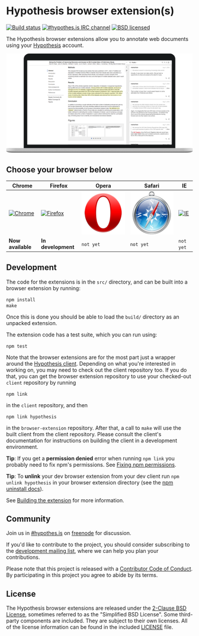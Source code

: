Hypothesis browser extension(s)
===============================

[![Build status](https://img.shields.io/travis/hypothesis/browser-extension/master.svg)][travis]
[![#hypothes.is IRC channel](https://img.shields.io/badge/IRC-%23hypothes.is-blue.svg)][irc]
[![BSD licensed](https://img.shields.io/badge/license-BSD-blue.svg)][license]

[travis]: https://travis-ci.org/hypothesis/browser-extension
[irc]: https://www.irccloud.com/invite?channel=%23hypothes.is&amp;hostname=irc.freenode.net&amp;port=6667&amp;ssl=1
[license]: https://github.com/hypothesis/browser-extension/blob/master/LICENSE

The Hypothesis browser extensions allow you to annotate web documents using your
[Hypothesis][service] account.

![Screenshot of Hypothesis client](/images/screenshot.png?raw=true)

[service]: https://hypothes.is

Choose your browser below
-------------------------

|     **Chrome**    |    **Firefox**     |     **Opera**     |     **Safari**    |     **IE**    |
| ----------------- | ------------------ | ----------------- | ----------------- | ------------- |
| [![Chrome][0]][1] | [![Firefox][2]][3] | [![Opera][4]][5]  | [![Safari][6]][7] | [![IE][8]][9] |
| **Now available** | **In development** | `not yet`         | `not yet`         | `not yet`     |



[0]: /images/google-chrome.ico?raw=true "Review and install for Chrome"
[1]: https://chrome.google.com/webstore/detail/hypothesis-web-pdf-annota/bjfhmglciegochdpefhhlphglcehbmek
[2]: /images/mozilla-firefox.ico?raw=true "Nearly there..."
[3]: #not-yet
[4]: /images/opera.png?raw=true "Help wanted"
[5]: #not-yet
[6]: /images/apple-safari.png?raw=true "Help wanted"
[7]: #not-yet
[8]: /images/microsoft-ie.ico?raw=true "Help wanted"
[9]: #not-yet

Development
-----------

The code for the extensions is in the `src/` directory, and can be built into a
browser extension by running:

    npm install
    make

Once this is done you should be able to load the `build/` directory as an
unpacked extension.

The extension code has a test suite, which you can run using:

    npm test

Note that the browser extensions are for the most part just a wrapper around the
[Hypothesis client][client]. Depending on what you're interested in working on,
you may need to check out the client repository too. If you do that, you can get
the browser extension repository to use your checked-out `client` repository by
running

    npm link

in the `client` repository, and then

    npm link hypothesis

in the `browser-extension` repository. After that, a call to `make` will use the
built client from the client repository. Please consult the client's
documentation for instructions on building the client in a development
environment.

**Tip**: If you get a **permission denied** error when running `npm link`
you probably need to fix npm's permissions. See
[Fixing npm permissions](https://docs.npmjs.com/getting-started/fixing-npm-permissions).

**Tip**: To **unlink** your dev browser extension from your dev client run
`npm unlink hypothesis` in your browser extension directory
(see the [npm uninstall docs](https://docs.npmjs.com/cli/uninstall)).

See [Building the extension](docs/building.md) for more information.

[client]: https://github.com/hypothesis/client/

Community
---------

Join us in [#hypothes.is][irc] on [freenode](https://freenode.net/) for
discussion.

If you'd like to contribute to the project, you should consider subscribing to
the [development mailing list][ml], where we can help you plan your
contributions.

Please note that this project is released with a [Contributor Code of
Conduct][coc]. By participating in this project you agree to abide by its terms.

[ml]: https://groups.google.com/a/list.hypothes.is/forum/#!forum/dev
[coc]: https://github.com/hypothesis/browser-extension/blob/master/CODE_OF_CONDUCT

License
-------

The Hypothesis browser extensions are released under the [2-Clause BSD
License][bsd2c], sometimes referred to as the "Simplified BSD License". Some
third-party components are included. They are subject to their own licenses. All
of the license information can be found in the included [LICENSE][license] file.

[bsd2c]: http://www.opensource.org/licenses/BSD-2-Clause
[license]: https://github.com/hypothesis/browser-extensions/blob/master/LICENSE
